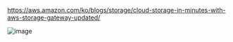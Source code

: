 https://aws.amazon.com/ko/blogs/storage/cloud-storage-in-minutes-with-aws-storage-gateway-updated/

![image](https://github.com/user-attachments/assets/4586601a-b925-47a7-8f59-2c43b9582f62)

